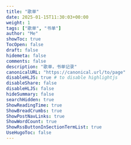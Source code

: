 ```yaml
---
title: "歌单"
date: 2025-01-15T11:30:03+00:00
weight: 1
tags: ["歌单", "书单"]
author: "Me"
showToc: true
TocOpen: false
draft: false
hidemeta: false
comments: false
description: "歌单，书单记录"
canonicalURL: "https://canonical.url/to/page"
disableHLJS: true # to disable highlightjs
disableShare: false
disableHLJS: false
hideSummary: false
searchHidden: true
ShowReadingTime: true
ShowBreadCrumbs: true
ShowPostNavLinks: true
ShowWordCount: true
ShowRssButtonInSectionTermList: true
UseHugoToc: false
---
```


